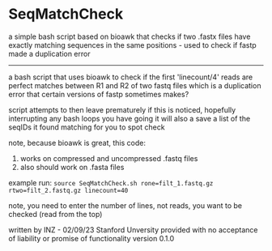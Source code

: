 # SeqMatchCheck
a simple bash script based on bioawk that checks if two .fastx files have exactly matching sequences in the same positions - used to check if fastp made a duplication error

-----------------------------------------------------------------------------------

a bash script that uses bioawk to check if the first 'linecount/4' reads are perfect matches between R1 and R2 of two fastq files
which is a duplication error that certain versions of fastp sometimes makes?

script attempts to then leave prematurely if this is noticed, hopefully interrupting any bash loops you have going
it will also a save a list of the seqIDs it found matching for you to spot check

note, because bioawk is great, this code:
1. works on compressed and uncompressed .fastq files
2. also should work on .fasta files

example run:
```source SeqMatchCheck.sh rone=filt_1.fastq.gz rtwo=filt_2.fastq.gz linecount=40```

note, you need to enter the number of lines, not reads, you want to be checked (read from the top)

written by INZ - 02/09/23
Stanford Unversity
provided with no acceptance of liability or promise of functionality
version 0.1.0
